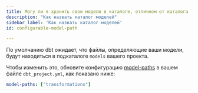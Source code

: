 ```yaml
---
title: Могу ли я хранить свои модели в каталоге, отличном от каталога `models` в моем проекте?
description: "Как назвать каталог моделей"
sidebar_label: 'Как назвать каталог моделей'
id: configurable-model-path

---
```


По умолчанию dbt ожидает, что файлы, определяющие ваши модели, будут находиться в подкаталоге `models` вашего проекта.

Чтобы изменить это, обновите конфигурацию [model-paths](reference/project-configs/model-paths.md) в вашем файле `dbt_project.yml`, как показано ниже:

<File name='dbt_project.yml'>

```yml
model-paths: ["transformations"]
```

</File>